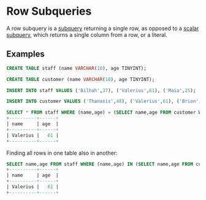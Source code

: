 # Row Subqueries

A row subquery is a [subquery](/sql-statements-structure/sql-statements/data-manipulation/selecting-data/joins-subqueries/subqueries/) returning a single row, as opposed to a [scalar subquery](/sql-statements-structure/sql-statements/data-manipulation/selecting-data/joins-subqueries/subqueries/subqueries-scalar-subqueries/), which returns a single column from a row, or a literal.

## Examples

```sql
CREATE TABLE staff (name VARCHAR(10), age TINYINT);

CREATE TABLE customer (name VARCHAR(10), age TINYINT);

INSERT INTO staff VALUES ('Bilhah',37), ('Valerius',61), ('Maia',25);

INSERT INTO customer VALUES ('Thanasis',48), ('Valerius',61), ('Brion',51);

SELECT * FROM staff WHERE (name,age) = (SELECT name,age FROM customer WHERE name='Valerius');
+----------+------+
| name     | age  |
+----------+------+
| Valerius |   61 |
+----------+------+
```

Finding all rows in one table also in another:

```sql
SELECT name,age FROM staff WHERE (name,age) IN (SELECT name,age FROM customer);
+----------+------+
| name     | age  |
+----------+------+
| Valerius |   61 |
+----------+------+
```